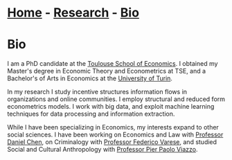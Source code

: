 # [Home](./index.html)  -  [Research](./research.html) - [Bio](./bio.html)

# Bio

I am a PhD candidate at the [Toulouse School of Economics](https://www.tse-fr.eu/). I obtained my Master's degree in Economic Theory and Econometrics at TSE, and a Bachelor's of Arts in Economics at the [University of Turin](https://en.unito.it/).

In my research I study incentive structures information flows in organizations and online communities. I employ structural and reduced form econometrics models. I work with big data, and exploit machine learning techniques for data processing and information extraction.

While I have been specializing in Economics, my interests expand to other social sciences. I have been working on Economics and Law with [Professor Daniel Chen](https://users.nber.org/~dlchen/), on Criminalogy with [Professor Federico Varese](https://federicovarese.com/), and studied Social and Cultural Anthropology with [Professor Pier Paolo Viazzo](https://www.dcps.unito.it/do/docenti.pl/Show?_id=pviazzo#tab-profilo).
